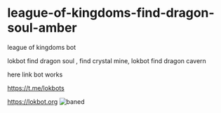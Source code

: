 # league-of-kingdoms-find-dragon-soul-amber

league of kingdoms bot

lokbot find dragon soul , find crystal mine, lokbot find dragon cavern

here link bot works 

https://t.me/lokbots

https://lokbot.org
![baned](https://user-images.githubusercontent.com/130431327/231062617-51741178-719f-419a-bf42-4c067ed1b8a4.png)
